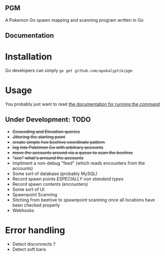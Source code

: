 PGM
---
A Pokemon Go spawn mapping and scanning program written in Go

Documentation
-------------

Installation
============
Go developers can simply `go get github.com/apokalyptik/pgm`

Usage
=====
You probably just want to read [the documentation for running the command](docs/pgm.md)

Under Development: TODO
-----------------------
* ~~Geocoding and Elevation queries~~
* ~~Jittering the starting point~~
* ~~create simple hex beehive coordinate pattern~~
* ~~log into Pokémon Go with arbitrary accounts~~
* ~~move the accounts around via a queue to scan the beehive~~
* ~~"see" what's arround the accounts~~
* Impliment a non-debug "feed" (which reads encounters from the accounts)
* Some sort of database (probably MySQL)
* Record spawn points *ESPECIALLY non standard types*
* Record spawn contents (encounters)
* Some sort of UI
* Spawnpoint Scanning
* Sitching from beehive to spawnpoint scanning once all locations have been checked properly
* Webhooks

Error handling
==============
* Detect disconnects ?
* Detect soft bans
